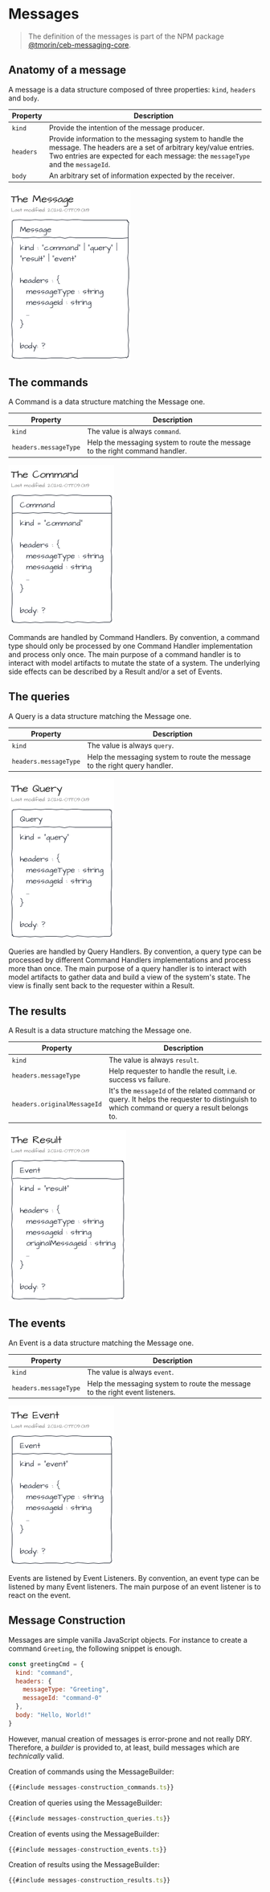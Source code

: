 # Messages

> The definition of the messages is part of the NPM package [@tmorin/ceb-messaging-core](https://www.npmjs.com/package/@tmorin/ceb-messaging-core).

## Anatomy of a message

A message is a data structure composed of three properties: `kind`, `headers` and `body`.

| Property  | Description                                                                                                                                                                                                |
|-----------|------------------------------------------------------------------------------------------------------------------------------------------------------------------------------------------------------------|
| `kind`    | Provide the intention of the message producer.                                                                                                                                                             |
| `headers` | Provide information to the messaging system to handle the message. The headers are a set of arbitrary key/value entries. Two entries are expected for each message: the `messageType` and the `messageId`. |
| `body`    | An arbitrary set of information expected by the receiver.                                                                                                                                                  |

![The Message](messages-message.png)

## The commands

A Command is a data structure matching the Message one.

| Property              | Description                                                                  |
|-----------------------|------------------------------------------------------------------------------|
| `kind`                | The value is always `command`.                                               |
| `headers.messageType` | Help the messaging system to route the message to the right command handler. |

![The Command](messages-command.png)

Commands are handled by Command Handlers.
By convention, a command type should only be processed by one Command Handler implementation and process only once.
The main purpose of a command handler is to interact with model artifacts to mutate the state of a system.
The underlying side effects can be described by a Result and/or a set of Events.

## The queries

A Query is a data structure matching the Message one.

| Property              | Description                                                                |
|-----------------------|----------------------------------------------------------------------------|
| `kind`                | The value is always `query`.                                               |
| `headers.messageType` | Help the messaging system to route the message to the right query handler. |

![The Query](messages-query.png)

Queries are handled by Query Handlers.
By convention, a query type can be processed by different Command Handlers implementations and process more than once.
The main purpose of a query handler is to interact with model artifacts to gather data and build a view of the system's state.
The view is finally sent back to the requester within a Result.

## The results

A Result is a data structure matching the Message one.

| Property                    | Description                                                                                                                                |
|-----------------------------|--------------------------------------------------------------------------------------------------------------------------------------------|
| `kind`                      | The value is always `result`.                                                                                                              |
| `headers.messageType`       | Help requester to handle the result, i.e. success vs failure.                                                                              |
| `headers.originalMessageId` | It's the `messageId` of the related command or query. It helps the requester to distinguish to which command or query a result belongs to. |

![The Result](messages-result.png)

## The events

An Event is a data structure matching the Message one.

| Property              | Description                                                                  |
|-----------------------|------------------------------------------------------------------------------|
| `kind`                | The value is always `event`.                                                 |
| `headers.messageType` | Help the messaging system to route the message to the right event listeners. |

![The Event](messages-event.png)

Events are listened by Event Listeners.
By convention, an event type can be listened by many Event listeners.
The main purpose of an event listener is to react on the event.

## Message Construction

Messages are simple vanilla JavaScript objects.
For instance to create a command `Greeting`, the following snippet is enough.
```javascript
const greetingCmd = {
  kind: "command",
  headers: {
    messageType: "Greeting",
    messageId: "command-0"
  },
  body: "Hello, World!"
}
```

However, manual creation of messages is error-prone and not really DRY.
Therefore, a _builder_ is provided to, at least, build messages which are _technically_ valid.

Creation of commands using the MessageBuilder:
```typescript
{{#include messages-construction_commands.ts}}
```

Creation of queries using the MessageBuilder:
```typescript
{{#include messages-construction_queries.ts}}
```

Creation of events using the MessageBuilder:
```typescript
{{#include messages-construction_events.ts}}
```

Creation of results using the MessageBuilder:
```typescript
{{#include messages-construction_results.ts}}
```
